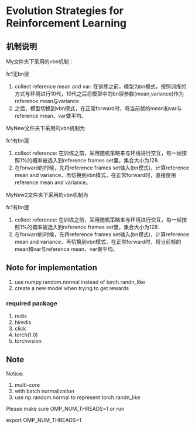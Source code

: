 
# Evolution Strategies for Reinforcement Learning

## 机制说明

My文件夹下采用的vbn机制：

fc1无bn层

1. collect reference mean and var: 在训练之前，模型为bn模式，按照训练的方式与环境进行10代，10代之后将模型中的bn层参数(mean,variance)作为reference mean与variance
2. 之后，模型切换到vbn模式，在正常forward时，将当前帧的mean和var与reference mean、var做平均。

MyNew文件夹下采用的vbn机制为

fc1有bn层

1. collect reference: 在训练之前，采用随机策略来与环境进行交互，每一帧按照1%的概率被选入到reference frames set里，集合大小为128.
2. 在forward的时候，先将reference frames set输入(bn模式)，计算reference mean and variance，再切换到vbn模式，在正常forward时，直接使用reference mean and variance。

MyNew2文件夹下采用的vbn机制为

fc1有bn层

1. collect reference: 在训练之前，采用随机策略来与环境进行交互，每一帧按照1%的概率被选入到reference frames set里，集合大小为128.
2. 在forward的时候，先将reference frames set输入(bn模式)，计算reference mean and variance，再切换到vbn模式，在正常forward时，将当前帧的mean和var与reference mean、var做平均。

## Note for implementation

1. use numpy.random.normal instead of torch.randn_like
2. create a new model when trying to get rewards


### required package

1. redis
2. hiredis
3. click
4. torch(1.0)
5. torchvision

## Note

Notice:

1. multi-core
2. with batch normalization
3. use np.random.normal to represent torch.randn_like

Please make sure OMP_NUM_THREADS=1
or run 

export OMP_NUM_THREADS=1


